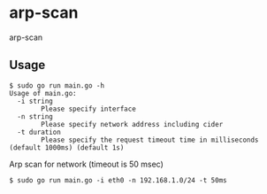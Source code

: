 # arp-scan
arp-scan

## Usage
```$xslt
$ sudo go run main.go -h
Usage of main.go:
  -i string
        Please specify interface
  -n string
        Please specify network address including cider
  -t duration
        Please specify the request timeout time in milliseconds (default 1000ms) (default 1s)

```
Arp scan for network (timeout is 50 msec)
```$xslt
$ sudo go run main.go -i eth0 -n 192.168.1.0/24 -t 50ms
```